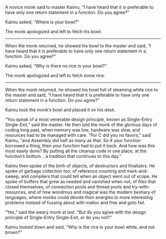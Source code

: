 A novice monk said to master Kaimu, “I have heard that it is
preferable to have only one return statement in a
function.  Do you agree?”

Kaimu asked, “Where is your bowl?”

The monk apologized and left to fetch his bowl.

----------

When the monk returned, he showed his bowl to the master
and said, “I have heard that it is preferable to have
only one return statement in a function.  Do you agree?”

Kaimu asked, “Why is there no rice in your bowl?”

The monk apologized and left to fetch some rice.

----------

When the monk returned, he showed his bowl full of steaming
white rice to the master and said, “I have heard that it is
preferable to have only one return statement in a
function.  Do you agree?”

Kaimu took the monk’s bowl and placed it on his
desk.

“You speak of a most venerable design principle, known as
Single-Entry Single-Exit,” said the master.  He then told
the monk of the glorious days of coding long past, when
memory was low, hardware was slow, and resources had to be
managed with care.  “For C did you no favors,” said Kaimu,
“and Assembly did half as many as that.  So if your function
borrowed a thing, then your function had to put it back.
And how was this most easily done?  By putting all the
cleanup code in one place, at the function’s bottom... a
tradition that continues to this day.”

Kaimu then spoke of the birth of objects, of destructors and
finalizers.  He spoke of garbage collection too; of
reference counting and mark-and-sweep, and compilers that
could tell when an object went out of scope.  He
spoke of buffers that grew as needed and vanished when not,
of files that closed themselves, of connection
pools and thread pools and try-with-resources, and of how
wondrous and magical was the modern bestiary of languages,
where monks could devote their energies to more interesting
problems instead of fussing about with malloc and
free and goto fail.

“Yes,” said the weary monk at last.  “But do you agree
with the design principle of Single-Entry Single-Exit, or do
you not?”

Kaimu looked down and said, “Why is the rice in your bowl
white, and not brown?”
